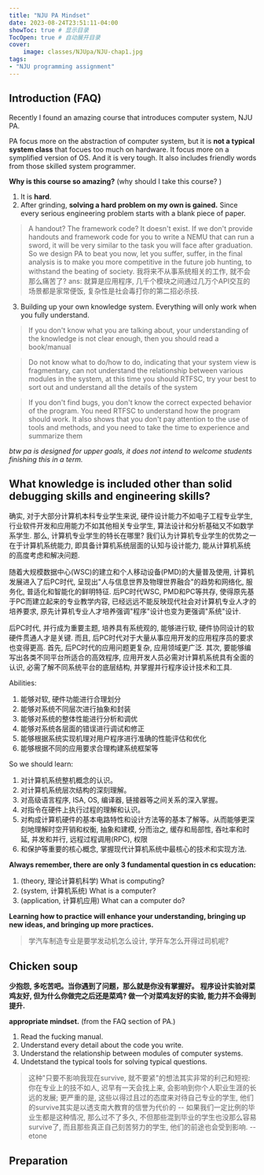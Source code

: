 ```yaml
---
title: "NJU PA Mindset"
date: 2023-08-24T23:51:11-04:00
showToc: true # 显示目录
TocOpen: true # 自动展开目录
cover:
    image: classes/NJUpa/NJU-chap1.jpg
tags: 
- "NJU programming assignment"
---
```


## Introduction (FAQ)
Recently I found an amazing course that introduces computer system, NJU PA. 

PA focus more on the abstraction of computer system, but it is **not a typical system class** that focues too much on hardware. It focus more on a symplified version of OS. And it is very tough. It also includes friendly words from those skilled system programmer. 

**Why is this course so amazing?** (why should I take this course? )
1. It is **hard**. 
2. After grinding, **solving a hard problem on my own is gained.** Since every serious engineering problem starts with a blank piece of paper. 

> A handout? The framework code? It doesn't exist. If we don't provide handouts and framework code for you to write a NEMU that can run a sword, it will be very similar to the task you will face after graduation.
> So we design PA to beat you now, let you suffer, suffer, in the final analysis is to make you more competitive in the future job hunting, to withstand the beating of society.
> 我将来不从事系统相关的工作, 就不会那么痛苦了? ans: 就算是应用程序, 几千个模块之间通过几万个API交互的场景都是家常便饭, 复杂性是社会毒打你的第二招必杀技.

3. Building up your own knowledge system. Everything will only work when you fully understand. 

> If you don't know what you are talking about, your understanding of the knowledge is not clear enough, then you should read a book/manual

> Do not know what to do/how to do, indicating that your system view is fragmentary, can not understand the relationship between various modules in the system, at this time you should RTFSC, try your best to sort out and understand all the details of the system

> If you don't find bugs, you don't know the correct expected behavior of the program. You need RTFSC to understand how the program should work. It also shows that you don't pay attention to the use of tools and methods, and you need to take the time to experience and summarize them

*btw pa is designed for upper goals, it does not intend to welcome students finishing this in a term.*

## What knowledge is included other than solid debugging skills and engineering skills? 
确实, 对于大部分计算机本科专业学生来说, 硬件设计能力不如电子工程专业学生, 行业软件开发和应用能力不如其他相关专业学生, 算法设计和分析基础又不如数学系学生. 那么, 计算机专业学生的特长在哪里? 我们认为计算机专业学生的优势之一在于计算机系统能力, 即具备计算机系统层面的认知与设计能力, 能从计算机系统的高度考虑和解决问题.

随着大规模数据中心(WSC)的建立和个人移动设备(PMD)的大量普及使用, 计算机发展进入了后PC时代, 呈现出"人与信息世界及物理世界融合"的趋势和网络化, 服务化, 普适化和智能化的鲜明特征. 后PC时代WSC, PMD和PC等共存, 使得原先基于PC而建立起来的专业教学内容, 已经远远不能反映现代社会对计算机专业人才的培养要求, 原先计算机专业人才培养强调"程序"设计也变为更强调"系统"设计.

后PC时代, 并行成为重要主题, 培养具有系统观的, 能够进行软, 硬件协同设计的软硬件贯通人才是关键. 而且, 后PC时代对于大量从事应用开发的应用程序员的要求也变得更高. 首先, 后PC时代的应用问题更复杂, 应用领域更广泛. 其次, 要能够编写出各类不同平台所适合的高效程序, 应用开发人员必需对计算机系统具有全面的认识, 必需了解不同系统平台的底层结构, 并掌握并行程序设计技术和工具.

Abilities:
1. 能够对软, 硬件功能进行合理划分
2. 能够对系统不同层次进行抽象和封装
3. 能够对系统的整体性能进行分析和调优
4. 能够对系统各层面的错误进行调试和修正
5. 能够根据系统实现机理对用户程序进行准确的性能评估和优化
6. 能够根据不同的应用要求合理构建系统框架等

So we should learn: 
1. 对计算机系统整机概念的认识。
2. 对计算机系统层次结构的深刻理解。
3. 对高级语言程序, ISA, OS, 编译器, 链接器等之间关系的深入掌握。
4. 对指令在硬件上执行过程的理解和认识。
5. 对构成计算机硬件的基本电路特性和设计方法等的基本了解等。从而能够更深刻地理解时空开销和权衡, 抽象和建模, 分而治之, 缓存和局部性, 吞吐率和时延, 并发和并行, 远程过程调用(RPC), 权限
6. 和保护等重要的核心概念, 掌握现代计算机系统中最核心的技术和实现方法.

**Always remember, there are only 3 fundamental question in cs education:**
1. (theory, 理论计算机科学) What is computing?
2. (system, 计算机系统) What is a computer?
3. (application, 计算机应用) What can a computer do?

**Learning how to practice will enhance your understanding, bringing up new ideas, and bringing up more practices.**

> 学汽车制造专业是要学发动机怎么设计, 学开车怎么开得过司机呢?
## Chicken soup
**少抱怨, 多吃苦吧。当你遇到了问题，那么就是你没有掌握好。**
**程序设计实验对菜鸡友好, 但为什么你做完之后还是菜鸡? 做一个对菜鸡友好的实验, 能力并不会得到提升.**

**appropriate mindset.** (from the FAQ section of PA.)
1. Read the fucking manual.
2. Understand every detail about the code you write. 
3. Understand the relationship between modules of computer systems.
4. Undetstand the typical tools for solving typical questions. 

> 这种"只要不影响我现在survive, 就不要紧"的想法其实非常的利己和短视: 你在专业上的技不如人, 迟早有一天会找上来, 会影响到你个人职业生涯的长远的发展; 更严重的是, 这些以得过且过的态度来对待自己专业的学生, 他们的survive其实是以透支南大教育的信誉为代价的 -- 如果我们一定比例的毕业生都是这种情况, 那么过不了多久, 不但那些混到毕业的学生也没那么容易survive了, 而且那些真正自己刻苦努力的学生, 他们的前途也会受到影响. -- etone

## Preparation
